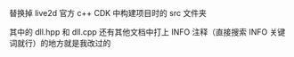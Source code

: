 替换掉 live2d 官方 c++ CDK 中构建项目时的 src 文件夹

其中的 dll.hpp 和 dll.cpp 还有其他文档中打上 INFO 注释（直接搜索 INFO 关键词就行）的地方就是我改过的 